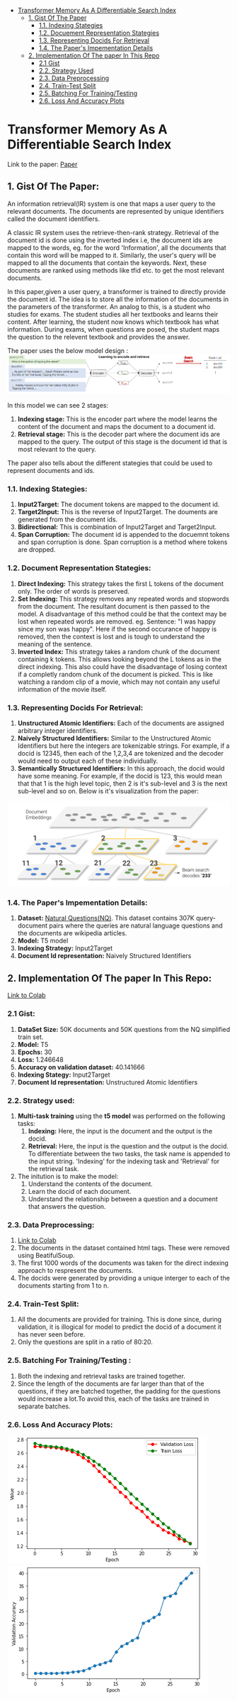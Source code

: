 - [Transformer Memory As A Differentiable Search Index](#transformer-memory-as-a-differentiable-search-index)
  - [1. Gist Of The Paper](#1-gist-of-the-paper)
    - [1.1. Indexing Stategies](#11-indexing-stategies)
    - [1.2. Docuement Representation Stategies](#12-docuement-representation-stategies)
    - [1.3. Representing Docids For Retrieval](#13-representing-docids-for-retrieval)
    - [1.4. The Paper's Impementation Details](#14-the-papers-impementation-details)
  - [2. Implementation Of The paper In This Repo](#2-implementation-of-the-paper-in-this-repo)
    - [2.1 Gist](#21-gist)
    - [2.2. Strategy Used](#22-strategy-used)
    - [2.3. Data Preprocessing](#23-data-preprocessing)
    - [2.4. Train-Test Split](#24-train-test-split)
    - [2.5. Batching For Training/Testing](#25-batching-for-trainingtesting-)
    - [2.6. Loss And Accuracy Plots](#26-loss-and-accuracy-plots)

# Transformer Memory As A Differentiable Search Index

Link to the paper: <a href='https://arxiv.org/abs/2202.06991#:~:text=In%20this%20paper%2C%20we%20demonstrate,the%20parameters%20of%20the%20model.'>Paper</a> 

## 1. Gist Of The Paper:
  
  An information retrieval(IR) system is one that maps a user query to the relevant documents. The documents are represented by unique identifiers called the document identifiers.
  
  A classic IR system uses the retrieve-then-rank strategy. Retrieval of the document id is done using the inverted index i.e, the document ids are mapped to the words, eg. for the word 'Information', all the documents that contain this word will be mapped to it. Similarly, the user's query will be mapped to all the documents that contain the keywords. Next, these documents are ranked using methods like tfid etc. to get the most relevant documents.
  
  In this paper,given a user query, a transformer is trained to directly provide the document id. The idea is to store all the information of the documents in the parameters of the transformer. An analog to this, is a student who studies for exams. The student studies all her textbooks and learns their content. After learning, the student now knows which textbook has what information. During exams, when questions are posed, the student maps the question to the relevent textbook and provides the answer.
  
  The paper uses the below model design :
 ![image](images/structure.png)

  In this model we can see 2 stages:
  1. **Indexing stage:** This is the encoder part where the model learns the content of the document and maps the document to a document id.
  2. **Retrieval stage:** This is the decoder part where the document ids are mapped to the query. The output of this stage is the document id that is most relevant to the query.

  The paper also tells about the different stategies that could be used to represent documents and ids.
  
  ### 1.1. Indexing Stategies:
  1. **Input2Target:** The document tokens are mapped to the document id.
  2. **Target2Input:** This is the reverse of Input2Target. The douments are generated from the document ids.
  3. **Bidirectional:** This is combination of Input2Target and Target2Input.
  4. **Span Corruption:** The document id is appended to the docuemnt tokens and span corruption is done. Span corruption is a method where tokens are dropped. 
  
  ### 1.2. Document Representation Stategies:
  1. **Direct Indexing:** This strategy takes the first L tokens of the document only. The order of words is preserved.
  2. **Set Indexing:** This strategy removes any repeated words and stopwords from the document. The resultant document is then passed to the model. A disadvantage of this method could be that the context may be lost when repeated words are removed. 
eg. Sentence: "I was happy since my son was happy".
Here if the second occurance of happy is removed, then the context is lost and is tough to understand the meaning of the sentence.
  3. **Inverted Index:** This strategy takes a random chunk of the document containing k tokens. This allows looking beyond the L tokens as in the direct indexing. This also could have the disadvantage of losing context if a completly random chunk of the document is picked. This is like watching a random clip of a movie, which may not contain any useful information of the movie itself.

### 1.3. Representing Docids For Retrieval:
1. **Unstructured Atomic Identifiers:** Each of the documents are assigned arbitrary integer identifiers.
2. **Naively Structured Identifiers:** Similar to the Unstructured Atomic Identifiers but here the integers are tokenizable strings. For example, if a docid is 12345, then each of the 1,2,3,4 are tokenized and the decoder would need to output each of these individually.
3. **Semantically Structured Identifiers:** In this approach, the docid would have some meaning. For example, if the docid is 123, this would mean that that 1 is the high level topic, then 2 is it's sub-level and 3 is the next sub-level and so on. Below is it's visualization from the paper:

![image](images/beam_search.png)

### 1.4. The Paper's Impementation Details:

1. **Dataset:** [Natural Questions(NQ)](https://ai.google.com/research/NaturalQuestions/download). This dataset contains 307K query-document pairs where the queries are natural language questions and the documents are wikipedia articles.
2. **Model:** T5 model
3. **Indexing Strategy:** Input2Target
4. **Document Id representation:** Naively Structured Identifiers

## 2. Implementation Of The paper In This Repo:
  [Link to Colab](IR_Implementation.ipynb)

### 2.1 Gist:
1. **DataSet Size:** 50K documents and 50K questions from the NQ simplified train set.
2. **Model:** T5
3. **Epochs:** 30
4. **Loss:** 1.246648
5. **Accuracy on validation dataset:** 40.141666
6. **Indexing Stategy:** Input2Target
7. **Document Id representation:** Unstructured Atomic Identifiers

### 2.2. Strategy used:
1. **Multi-task training** using the **t5 model** was performed on the following tasks:
    1. **Indexing:** Here, the input is the document and the output is the docid.
    2. **Retrieval:** Here, the input is the question and the output is the docid.
   To differentiate between the two tasks, the task name is appended to the input string. 'Indexing' for the indexing task and 'Retrieval' for the retrieval task.
2. The initution is to make the model:
    1. Understand the contents of the document. 
    2. Learn the docid of each document.
    3. Understand the relationship between a question and a document that answers the question.

### 2.3. Data Preprocessing:
  1. [Link to Colab](IR_NQ_dataset_preprocessing.ipynb)
  2. The documents in the dataset contained html tags. These were removed using BeatifulSoup.
  3. The first 1000 words of the documents was taken for the direct indexing approach to respresent the documents.
  4. The docids were generated by providing a unique interger to each of the documents starting from 1 to n.

### 2.4. Train-Test Split:
  1. All the documents are provided for training. This is done since, during validation, it is illogical for model to predict the docid of a document it has never seen before.
  2. Only the questions are split in a ratio of 80:20. 
  
### 2.5. Batching For Training/Testing :
  1. Both the indexing and retrieval tasks are trained together. 
  2. Since the length of the documents are far larger than that of the questions, if they are batched together, the padding for the questions would increase a lot.To avoid this, each of the tasks are trained in separate batches.


### 2.6. Loss And Accuracy Plots:
![image](images/loss.png)
![image](images/accuracy.png)













